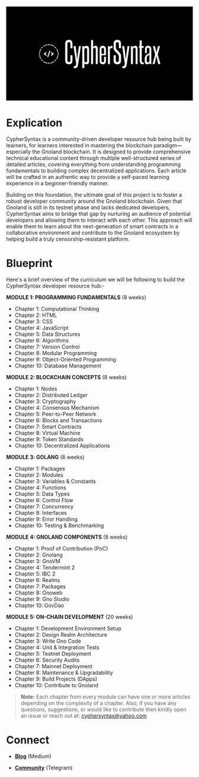 ![Alt Image](https://github.com/Danish-Mahboob/CypherSyntax/blob/59c7984cfa85a5f215d67bdd50527b515f7880ed/Banner.jpg)
# Explication
CypherSyntax is a community-driven developer resource hub being built by learners, for learners interested in mastering the blockchain paradigm—especially the Gnoland blockchain. It is designed to provide comprehensive technical educational content through multiple well-structured series of detailed articles, covering everything from understanding programming fundamentals to building complex decentralized applications. Each article will be crafted in an authentic way to provide a self-paced learning experience in a beginner-friendly manner.

Building on this foundation, the ultimate goal of this project is to foster a robust developer community around the Gnoland blockchain. Given that Gnoland is still in its testnet phase and lacks dedicated developers, CypherSyntax aims to bridge that gap by nurturing an audience of potential developers and allowing them to interact with each other. This approach will enable them to learn about the next-generation of smart contracts in a collaborative environment and contribute to the Gnoland ecosystem by helping build a truly censorship-resistant platform.



# Blueprint
Here's a brief overview of the curriculum we will be following to build the CypherSyntax developer resource hub:-

__MODULE 1: PROGRAMMING FUNDAMENTALS__    (8 weeks)
+ Chapter 1: Computational Thinking
+ Chapter 2: HTML 
+ Chapter 3: CSS
+ Chapter 4: JavaScript
+ Chapter 5: Data Structures
+ Chapter 6: Algorithms
+ Chapter 7: Version Control
+ Chapter 8: Modular Programming
+ Chapter 9: Object-Oriented Programming
+ Chapter 10: Database Management

__MODULE 2: BLOCKCHAIN CONCEPTS__    (8 weeks)
+ Chapter 1: Nodes
+ Chapter 2: Distributed Ledger
+ Chapter 3: Cryptography
+ Chapter 4: Consensus Mechanism
+ Chapter 5: Peer-to-Peer Network
+ Chapter 6: Blocks and Transactions
+ Chapter 7: Smart Contracts
+ Chapter 8: Virtual Machine
+ Chapter 9: Token Standards
+ Chapter 10: Decentralized Applications

__MODULE 3: GOLANG__    (8 weeks)
+ Chapter 1: Packages
+ Chapter 2: Modules
+ Chapter 3: Variables & Constants
+ Chapter 4: Functions
+ Chapter 5: Data Types
+ Chapter 6: Control Flow
+ Chapter 7: Concurrency 
+ Chapter 8: Interfaces
+ Chapter 9: Error Handling
+ Chapter 10: Testing & Benchmarking

__MODULE 4: GNOLAND COMPONENTS__    (8 weeks)
+ Chapter 1: Proof of Contribution (PoC)
+ Chapter 2: Gnolang
+ Chapter 3: GnoVM
+ Chapter 4: Tendermint 2
+ Chapter 5: IBC 2
+ Chapter 6: Realms 
+ Chapter 7: Packages
+ Chapter 8: Gnoweb
+ Chapter 9: Gno Studio
+ Chapter 10: GovDao

__MODULE 5: ON-CHAIN DEVELOPMENT__    (20 weeks)
+ Chapter 1: Development Environment Setup
+ Chapter 2: Design Realm Architecture
+ Chapter 3: Write Gno Code
+ Chapter 4: Unit & Integration Tests
+ Chapter 5: Testnet Deployment
+ Chapter 6: Security Audits
+ Chapter 7: Mainnet Deployment
+ Chapter 8: Maintenance & Upgradability
+ Chapter 9: Build Projects (DApps)
+ Chapter 10: Contribute to Gnoland

>__Note:__ Each chapter from every module can have one or more articles depending on the complexity of a chapter. Also, if you have any questions, suggestions, or would like to contribute then kindly open an issue or reach out at: cyphersyntax@yahoo.com


# Connect
+ __[Blog](https://medium.com/@cyphersyntax)__ (Medium)

+ __[Community](https://t.me/cyphersyntax)__ (Telegram)

